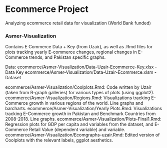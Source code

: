 # Ecommerce Project
Analyzing ecommerce retail data for visualization (World Bank funded)

### Asmer-Visualization
Contains E Commerce Data + Key (from Uzair), as well as .Rmd files for plots tracking yearly E-commerce changes, regional changes in E-Commerce trends, and Pakistan specific graphs. 

Data:
ecommerce/Asmer-Visualization/Data-Uzair-Ecommerce-Key.xlsx - Data Key
ecommerce/Asmer-Visualization/Data-Uzair-Ecommerce.xlsm - Dataset

ecommerce/Asmer-Visualization/Coolplots.Rmd: Code written by Uzair (taken from R-graph galleries) for various types of plots (using ggplot2). 
ecommerce/Asmer-Visualization/Regions.Rmd: Visualizations tracking E-Commerce growth in various regions of the world. Line graphs and barcharts.
ecommerce/Asmer-Visualization/Yearly Plots.Rmd: Visualizations tracking E-Commerce growth in Pakistan and Benchmark Countries from 2008-2018. Line graphs.
ecommerce/Asmer-Visualization/Plots-Final1.Rmd: Regression plots for GDP per capita and variables from the dataset, and E-Commerce Retail Value (dependent variable) and variable. 
ecommerce/Asmer-Visualization/Ecomgraphs-uzair.Rmd: Edited version of Coolplots with the relevant labels, ggplot aesthetics.
